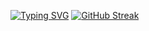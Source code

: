 [![Typing SVG](https://readme-typing-svg.demolab.com?font=Fira+Sans&duration=3000&pause=100&color=08D6F7&background=FFFFFF00&center=true&vCenter=true&width=420&lines=Hi%2C;Full+stack+python+;And+flutter+developer;Intermediate+in+coding...;+Fell+in+love+with+programming)](https://git.io/typing-svg)
[![GitHub Streak](https://streak-stats.demolab.com?user=Santo-philip&theme=radical&hide_border=true&date_format=%5BY%20%5DM%20j)](https://git.io/streak-stats)
